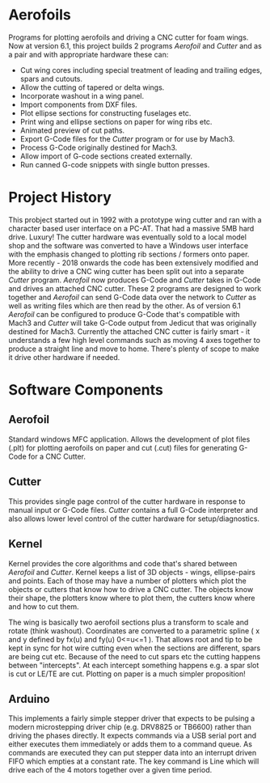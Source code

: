 # Aerofoils

Programs for plotting aerofoils and driving a CNC cutter for foam wings. Now at version 6.1, this project builds 2 programs _Aerofoil_ and _Cutter_ and as a pair and with appropriate hardware these can:
* Cut wing cores including special treatment of leading and trailing edges, spars and cutouts.
* Allow the cutting of tapered or delta wings.
* Incorporate washout in a wing panel.
* Import components from DXF files.
* Plot ellipse sections for constructing fuselages etc.
* Print wing and ellipse sections on paper for wing ribs etc.
* Animated preview of cut paths.
* Export G-Code files for the _Cutter_ program or for use by Mach3.
* Process G-Code originally destined for Mach3.
* Allow import of G-code sections created externally.
* Run canned G-code snippets with single button presses.

# Project History
This probject started out in 1992 with a prototype wing cutter and ran with a character based user interface on a PC-AT. That had a massive 5MB hard drive.  Luxury! The cutter hardware was eventually sold to a local model shop and the software was converted to have a Windows user interface with the emphasis changed to plotting rib sections / formers onto paper. 
More recently - 2018 onwards the code has been extensively modified and the ability to drive a CNC wing cutter has been split out into a separate _Cutter_ program.  _Aerofoil_ now produces G-Code and _Cutter_ takes in G-Code and drives an attached CNC cutter.  These 2 programs are designed to work together and _Aerofoil_ can send G-Code data over the network to _Cutter_ as well as writing files which are then read by the other.
As of version 6.1  _Aerofoil_ can be configured to produce G-Code that's compatible with Mach3 and _Cutter_ will take G-Code output from Jedicut that was originally destined for Mach3.
Currently the attached CNC cutter is fairly smart - it understands a few high level commands such as moving 4 axes together to produce a straight line and move to home.  There's plenty of scope to make it drive other hardware if needed.

# Software Components

## Aerofoil
Standard windows MFC application.  Allows the development of plot files (.plt) for plotting aerofoils on paper and cut (.cut) files for generating G-Code for a CNC Cutter.

## Cutter
This provides single page control of the cutter hardware in response to manual input or G-Code files.  _Cutter_ contains a full G-Code interpreter and also allows lower level control of the cutter hardware for setup/diagnostics.

## Kernel
Kernel provides the core algorithms and code that's shared between _Aerofoil_ and _Cutter_.
Kernel keeps a list of 3D objects - wings, ellipse-pairs and points.  Each of those may have a number of plotters which plot the objects or cutters that know how to drive a CNC cutter.  The objects know their shape, the plotters know where to plot them, the cutters know where and how to cut them.

The wing is basically two aerofoil sections plus a transform to scale and rotate (think washout). Coordinates are converted to a parametric spline ( x and y defined by fx(u) and fy(u) 0<=u<=1 ).  That allows root and tip to be kept in sync for hot wire cutting  even when the sections are different, spars are being cut etc.  Because of the need to cut spars etc the cutting happens between "intercepts".  At each intercept something happens e.g. a spar slot is cut or LE/TE are cut.   Plotting on paper is a much simpler proposition!


## Arduino
This implements a fairly simple stepper driver that expects to be pulsing a modern microstepping driver chip (e.g. DRV8825 or TB6600) rather than driving the phases directly.  It expects commands via a USB serial port and either executes them immediately or adds them to a command queue.  As commands are executed they can put stepper data into an interrupt driven FIFO which empties at a constant rate. The key command is Line which will drive each of the 4 motors together over a given time period.
